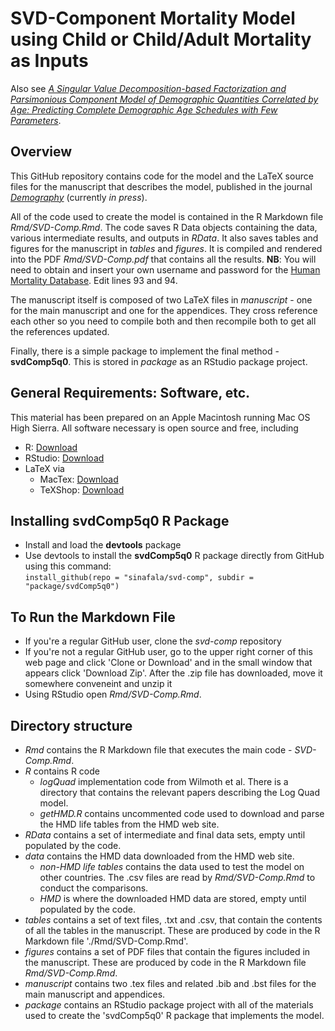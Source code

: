 # **SVD-Component Mortality Model using Child or Child/Adult Mortality as Inputs**   
   
Also see [*A Singular Value Decomposition-based Factorization and Parsimonious Component Model of Demographic Quantities Correlated by Age: Predicting Complete Demographic Age Schedules with Few Parameters*](https://arxiv.org/abs/1504.02057).

## Overview
This GitHub repository contains code for the model and the LaTeX source files for the manuscript that describes the model, published in the journal [*Demography*](https://link.springer.com/journal/13524) (currently *in press*).   

All of the code used to create the model is contained in the R Markdown file *Rmd/SVD-Comp.Rmd*.  The code saves R Data objects containing the data, various intermediate results, and outputs in *RData*.  It also saves tables and figures for the manuscript in *tables* and *figures*.  It is compiled and rendered into the PDF *Rmd/SVD-Comp.pdf* that contains all the results.  **NB**: You will need to obtain and insert your own username and password for the [Human Mortality Database](https://www.mortality.org). Edit lines 93 and 94.

The manuscript itself is composed of two LaTeX files in *manuscript* - one for the main manuscript and one for the appendices.  They cross reference each other so you need to compile both and then recompile both to get all the references updated.

Finally, there is a simple package to implement the final method - **svdComp5q0**.  This is stored in *package* as an RStudio package project. 

## General Requirements: Software, etc.
This material has been prepared on an Apple Macintosh running Mac OS High Sierra.  All software necessary is open source and free, including
* R: [Download](https://cran.r-project.org/bin/macosx/)
* RStudio: [Download](https://www.rstudio.com/products/rstudio/download/)
* LaTeX via 
    * MacTex: [Download](http://www.tug.org/mactex/index.html)
    * TeXShop: [Download](https://pages.uoregon.edu/koch/texshop/obtaining.html)

## Installing **svdComp5q0** R Package
* Install and load the **devtools** package
* Use devtools to install the **svdComp5q0** R package directly from GitHub using this command:   
`install_github(repo = "sinafala/svd-comp", subdir = "package/svdComp5q0")`

## To Run the Markdown File
* If you're a regular GitHub user, clone the *svd-comp* repository
* If you're not a regular GitHub user, go to the upper right corner of this web page and click 'Clone or Download' and in the small window that appears click 'Download Zip'.  After the .zip file has downloaded, move it somewhere conveneint and unzip it
*  Using RStudio open *Rmd/SVD-Comp.Rmd*. 

## Directory structure
* *Rmd* contains the R Markdown file that executes the main code - *SVD-Comp.Rmd*.
* *R* contains R code
    * *logQuad* implementation code from Wilmoth et al.  There is a directory that contains the relevant papers describing the Log Quad model.
    * *getHMD.R* contains uncommented code used to download and parse the HMD life tables from the HMD web site.
* *RData* contains a set of intermediate and final data sets, empty until populated by the code.
* *data* contains the HMD data downloaded from the HMD web site.  
    * *non-HMD life tables* contains the data used to test the model on other countries.  The .csv files are read by *Rmd/SVD-Comp.Rmd* to conduct the comparisons.
    * *HMD* is where the downloaded HMD data are stored, empty until populated by the code.
* *tables* contains a set of text files, .txt and .csv, that contain the contents of all the tables in the manuscript. These are produced by code in the R Markdown file './Rmd/SVD-Comp.Rmd'.
* *figures* contains a set of PDF files that contain the figures included in the manuscript.  These are produced by code in the R Markdown file *Rmd/SVD-Comp.Rmd*.
* *manuscript* contains two .tex files and related .bib and .bst files for the main manuscript and appendices.
* *package* contains an RStudio package project with all of the materials used to create the 'svdComp5q0' R package that implements the model.
